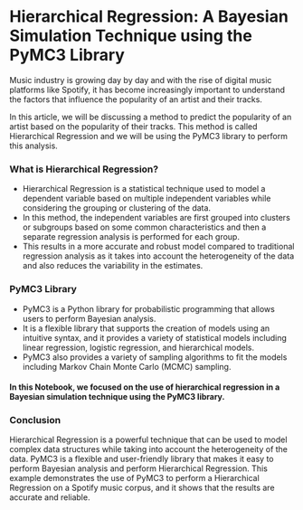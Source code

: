 
# Hierarchical Regression: A Bayesian Simulation Technique using the PyMC3 Library
Music industry is growing day by day and with the rise of digital music platforms like Spotify, 
it has become increasingly important to understand the factors that influence the popularity of an artist and their tracks. 

In this article, we will be discussing a method to predict the popularity of an artist based on the popularity of their tracks. 
This method is called Hierarchical Regression and we will be using the PyMC3 library to perform this analysis.

### What is Hierarchical Regression?
* Hierarchical Regression is a statistical technique used to model a dependent variable based on multiple independent variables while considering the grouping or clustering of the data.
* In this method, the independent variables are first grouped into clusters or subgroups based on some common characteristics and then a separate regression analysis is performed for each group. 
* This results in a more accurate and robust model compared to traditional regression analysis as it takes into account the heterogeneity of the data and also reduces the variability in the estimates.

### PyMC3 Library
* PyMC3 is a Python library for probabilistic programming that allows users to perform Bayesian analysis. 
* It is a flexible library that supports the creation of models using an intuitive syntax, and it provides a variety of statistical models including linear regression, logistic regression, and hierarchical models. 
* PyMC3 also provides a variety of sampling algorithms to fit the models including Markov Chain Monte Carlo (MCMC) sampling.


#### In this Notebook, we focused on the use of hierarchical regression in a Bayesian simulation technique using the PyMC3 library. 

### Conclusion
Hierarchical Regression is a powerful technique that can be used to model complex data structures while taking into account the heterogeneity of the data. 
PyMC3 is a flexible and user-friendly library that makes it easy to perform Bayesian analysis and perform Hierarchical Regression. 
This example demonstrates the use of PyMC3 to perform a Hierarchical Regression on a Spotify music corpus, and it shows that the results are accurate and reliable.